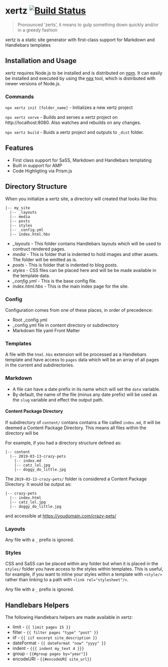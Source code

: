 # xertz  [![Build Status](https://travis-ci.org/bradymholt/xertz.svg?branch=master)](https://travis-ci.org/bradymholt/xertz)

> Pronounced ‘zerts’, it means to gulp something down quickly and/or in a greedy fashion

xertz is a static site generator with first-class support for Markdown and Handlebars templates

## Installation and Usage

xertz requires Node.js to be installed and is distributed on [npm](https://npmjs.com).  It can easily be installed and executed by using the [npx](https://medium.com/@maybekatz/introducing-npx-an-npm-package-runner-55f7d4bd282b) tool, which is distributed with newer versions of Node.js.

### Commands

`npx xertz init [folder_name]` - Initializes a new xertz project

`npx xertz serve` - Builds and serves a xertz project on http://localhost:8080.  Also watches and rebuilds on any changes.

`npx xertz build` - Buids a xertz project and outputs to `_dist` folder.

## Features

- First class support for SaSS, Markdown and Handlebars templating
- Built in support for AMP
- Code Highligting via Prism.js

## Directory Structure

When you initialize a xertz site, a directory will created that looks like this:

```
|-- my_site
  |-- _layouts
  |-- media
  |-- posts
  |-- styles
  |-- _config.yml
  |-- index.html.hbs
```

- *_layouts* - This folder contains Handlebars layouts which will be used to contruct rendered pages.
- *media* - This is folder that is indented to hold images and other assets.  The folder will be emitted as is.
- *posts* - This is folder that is indented to blog posts.
- *styles* - CSS files can be placed here and will be be made available in the template data.
- *_config.yml* - This is the base config file.
- *index.html.hbs* - This is the main index page for the site.

### Config

Configuration comes from one of these places, in order of precedence:

- Root _config.yml
- _config.yml file in content directory or subdirectory
- Markdown file yaml Front Matter

### Templates

A file with the `html.hbs` extension will be processed as a Handlebars template and have access to `pages` data which will be an array of all pages in the current and subdirectories.

### Markdown

- A file can have a date prefix in its name which will set the `date` variable.
- By default, the name of the file (minus any date prefix) will be used as the `slug` variable and effect the output path.

#### Content Package Directory

If subdirectory of `content/` contans contains a file called `index.md`, it will be deemed a Content Package Directory.  This means all files within the directory will be 

For example, if you had a directory structure defined as:

```
|-- content
  |-- 2019-03-13-crazy-pets
    |-- index.md
    |-- catz_lol.jpg
    |-- doggy_do_little.jpg  
```

The `2019-03-13-crazy-pets/` folder is considered a Content Package Directory.  It would be output as:

```
|-- crazy-pets
  |-- index.html
  |-- catz_lol.jpg
  |-- doggy_do_little.jpg  
```

and accessible at https://youdomain.com/crazy-pets/

### Layouts

Any file with a `_` prefix is ignored.

### Styles

CSS and SaSS can be placed within any folder but when it is placed in the `styles/` folder you have access to the styles within templates.  This is useful, for example, if you want to inline your styles within a template with `<style/>` rather than linking to a path with `<link rel="stylesheet"/>`.

Any file with a `_` prefix is ignored.

## Handlebars Helpers

The following Handlebars helpers are made available in xertz:

- limit - `{{ limit pages 15 }}`
- filter - `{{ filter pages "type" "post" }}`
- iif - `{{ iif excerpt site_description }}`
- dateFormat - `{{ dateFormat "now" "yyyy" }}`
- indent - `{{{ indent my_text 4 }}}`
- group - `{{#group pages by="year"}}`
- encodeURI - `{{#encodeURI site_url}}`
